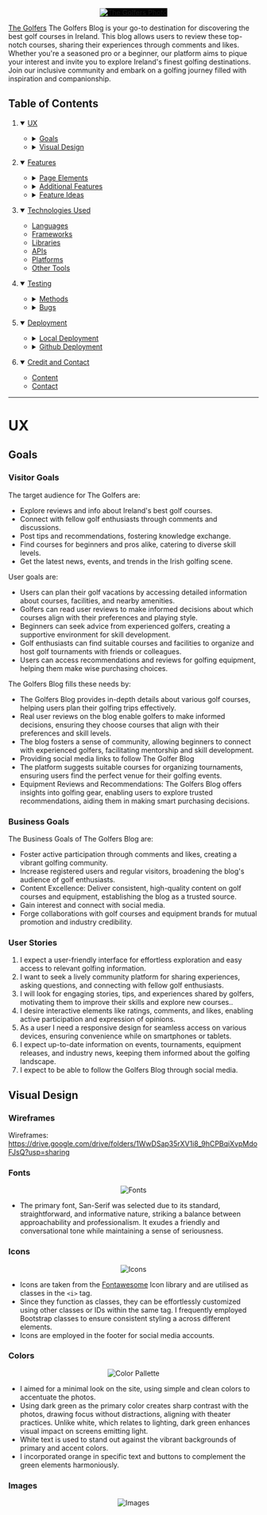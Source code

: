 <div align="center">
  <img src="https://res.cloudinary.com/dzxjg4vwg/image/upload/v1696938620/Screenshot_2023-10-10_at_12.48.12_wwubqt.png" style="background-color: black" alt="The Golfers Photo">
</div>

[The Golfers](https://the-golfers-blog-ed907c4b0918.herokuapp.com/) The Golfers Blog is your go-to destination for discovering the best golf courses in Ireland. This blog allows users to review these top-notch courses, sharing their experiences through comments and likes. Whether you're a seasoned pro or a beginner, our platform aims to pique your interest and invite you to explore Ireland's finest golfing destinations. Join our inclusive community and embark on a golfing journey filled with inspiration and companionship.

## Table of Contents
1. <details open>
    <summary><a href="#ux">UX</a></summary>

    <ul>
    <li><details>
    <summary><a href="#goals">Goals</a></summary>

    - [Visitor Goals](#visitor-goals)
    - [Business Goals](#business-goals)
    - [User Stories](#user-stories)
    </details></li>

    <li><details>
    <summary><a href="#visual-design">Visual Design</a></summary>

    - [Wireframes](#wireframes)
    - [Fonts](#fonts)
    - [Icons](#icons)
    - [Colors](#colors)
    - [Images](#images)
    - [Styling](#styling)
    </details></li>
    </ul>
</details>

2. <details open>
    <summary><a href="#features">Features</a></summary>

    <ul>
    <li><details>
    <summary><a href="#page-elements">Page Elements</a></summary>

    - [All Pages](#all-pages)
    - [Index Page](#index-page)
    - [Gallery Page](#about-page)
    - [Contact Page](#contact-page)
    </details></li>

    <li><details>
    <summary><a href="#additional-features">Additional Features</a></summary>

    - [Image Loading Blur](#image-loading-blur)
    - [Email](#email)
    </details></li>

    <li><details>
    <summary><a href="#feature-ideas">Feature Ideas</a></summary>

    - [Basic](#basic)
    - [Content](#content)
    </details></li>
    </ul>
</details>

3. <details open>
    <summary><a href="#technologies-used">Technologies Used</a></summary>

    - [Languages](#languages)
    - [Frameworks](#frameworks)
    - [Libraries](#libraries)
    - [APIs](#apis)
    - [Platforms](#platforms)
    - [Other Tools](#other-tools)
</details>

4. <details open>
    <summary><a href="#testing">Testing</a></summary>

    <ul>
    <li><details>
    <summary><a href="#methods">Methods</a></summary>

    - [Validation](#validation)
    - [General Testing](#general-testing)
    - [Mobile Testing](#mobile-testing)
    - [Desktop Testing](#desktop-testing)
    </details></li>

    <li><details>
    <summary><a href="#bugs">Bugs</a></summary>

    - [Known Bugs](#known-bugs)
    - [Fixed Bugs](#fixed-bugs)
    </details></li>
    </ul>
</details>

5. <details open>
    <summary><a href="#deployment">Deployment</a></summary>

    <ul>
    <li><details>
    <summary><a href="#local-deployment">Local Deployment</a></summary>

    - [Local Preparation](#local-preparation)
    - [Local Instructions](#local-instructions)
    </details></li>

    <li><details>
    <summary><a href="#github-deployment">Github Deployment</a></summary>

    - [Github Preparation](#github-preparation)
    - [Github Instructions](#github-instructions)
    </details></li>
    </ul>
</details>

6. <details open>
    <summary><a href="#credit-and-contact">Credit and Contact</a></summary>

    - [Content](#content)
    - [Contact](#contact)
</details>

----

# UX
## Goals
### Visitor Goals
The target audience for The Golfers are:
- Explore reviews and info about Ireland's best golf courses.
- Connect with fellow golf enthusiasts through comments and discussions.
- Post tips and recommendations, fostering knowledge exchange.
- Find courses for beginners and pros alike, catering to diverse skill levels.
- Get the latest news, events, and trends in the Irish golfing scene.

User goals are:
- Users can plan their golf vacations by accessing detailed information about courses, facilities, and nearby amenities.
- Golfers can read user reviews to make informed decisions about which courses align with their preferences and playing style.
- Beginners can seek advice from experienced golfers, creating a supportive environment for skill development.
- Golf enthusiasts can find suitable courses and facilities to organize and host golf tournaments with friends or colleagues.
- Users can access recommendations and reviews for golfing equipment, helping them make wise purchasing choices.

The Golfers Blog fills these needs by:
- The Golfers Blog provides in-depth details about various golf courses, helping users plan their golfing trips effectively.
- Real user reviews on the blog enable golfers to make informed decisions, ensuring they choose courses that align with their preferences and skill levels.
- The blog fosters a sense of community, allowing beginners to connect with experienced golfers, facilitating mentorship and skill development.
- Providing social media links to follow The Golfer Blog
- The platform suggests suitable courses for organizing tournaments, ensuring users find the perfect venue for their golfing events.
- Equipment Reviews and Recommendations: The Golfers Blog offers insights into golfing gear, enabling users to explore trusted recommendations, aiding them in making smart purchasing decisions.


### Business Goals
The Business Goals of The Golfers Blog are:
- Foster active participation through comments and likes, creating a vibrant golfing community.
- Increase registered users and regular visitors, broadening the blog's audience of golf enthusiasts.
- Content Excellence: Deliver consistent, high-quality content on golf courses and equipment, establishing the blog as a trusted source.
- Gain interest and connect with social media.
- Forge collaborations with golf courses and equipment brands for mutual promotion and industry credibility.

### User Stories
1. I expect a user-friendly interface for effortless exploration and easy access to relevant golfing information.
0. I want to seek a lively community platform for sharing experiences, asking questions, and connecting with fellow golf enthusiasts.
0. I will look for engaging stories, tips, and experiences shared by golfers, motivating them to improve their skills and explore new courses..
0. I desire interactive elements like ratings, comments, and likes, enabling active participation and expression of opinions.
0. As a user I need a responsive design for seamless access on various devices, ensuring convenience while on smartphones or tablets.
0. I expect up-to-date information on events, tournaments, equipment releases, and industry news, keeping them informed about the golfing landscape.
0. I expect to be able to follow the Golfers Blog through social media.


## Visual Design
### Wireframes
Wireframes: https://drive.google.com/drive/folders/1WwDSap35rXV1i8_9hCPBqiXvpMdoFJsQ?usp=sharing

### Fonts
<div align="center">
  <img src="https://res.cloudinary.com/dzxjg4vwg/image/upload/v1696941472/Screenshot_2023-10-10_at_13.37.17_nlpubg.png" alt="Fonts">
</div>

- The primary font, San-Serif was selected due to its standard, straightforward, and informative nature, striking a balance between approachability and professionalism. It exudes a friendly and conversational tone while maintaining a sense of seriousness.

### Icons
<div align="center">
  <img src="https://res.cloudinary.com/dzxjg4vwg/image/upload/v1696941819/Screenshot_2023-10-10_at_13.43.22_wzo9i5.png" alt="Icons">
</div>

- Icons are taken from the [Fontawesome](https://fontawesome.com/) Icon library and are utilised as classes in the `<i>` tag.
- Since they function as classes, they can be effortlessly customized using other classes or IDs within the same tag. I frequently employed Bootstrap classes to ensure consistent styling a 
  across different elements.
- Icons are employed in the footer for social media accounts.

### Colors
<div align="center">
  <img src="https://user-images.githubusercontent.com/44118951/92331821-a64d1500-f079-11ea-9ceb-a9b1b85872bd.png" alt="Color Pallette">
</div>

- I aimed for a minimal look on the site, using simple and clean colors to accentuate the photos.
- Using dark green as the primary color creates sharp contrast with the photos, drawing focus without distractions, aligning with theater practices. Unlike white, which relates to lighting, dark green enhances visual impact on screens emitting light.
- White text is used to stand out against the vibrant backgrounds of primary and accent colors.
- I incorporated orange in specific text and buttons to complement the green elements harmoniously.


### Images
<div align="center">
  <img src="https://res.cloudinary.com/dzxjg4vwg/image/upload/v1696947045/the_golfers_images_readme_acv3gy.png" alt="Images">
</div>

